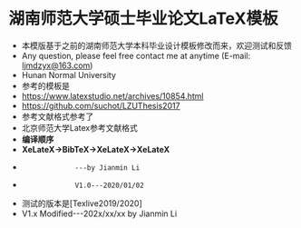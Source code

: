 ﻿# 湖南师范大学硕士毕业论文LaTeX模板
* 本模版基于之前的湖南师范大学本科毕业设计模板修改而来，欢迎测试和反馈
* Any question, please feel free contact me at anytime (E-mail: ljmdzyx@163.com)
* Hunan Normal University
* 参考的模板是
* https://www.latexstudio.net/archives/10854.html
* https://github.com/suchot/LZUThesis2017
* 参考文献格式参考了
* 北京师范大学Latex参考文献格式
* **编译顺序**
* **XeLateX->BibTeX->XeLateX->XeLateX**
*                  ---by Jianmin Li
*                  V1.0---2020/01/02
* 测试的版本是[Texlive2019/2020]
* V1.x Modified---202x/xx/xx by Jianmin Li
